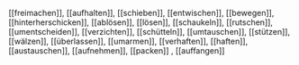 [[freimachen]], [[aufhalten]], [[schieben]], [[entwischen]], [[bewegen]], [[hinterherschicken]], [[ablösen]], [[lösen]], [[schaukeln]], [[rutschen]], [[umentscheiden]], [[verzichten]], [[schütteln]], [[umtauschen]], [[stützen]], [[wälzen]], [[überlassen]], [[umarmen]], [[verhaften]], [[haften]], [[austauschen]], [[aufnehmen]], [[packen]]
, [[auffangen]]
